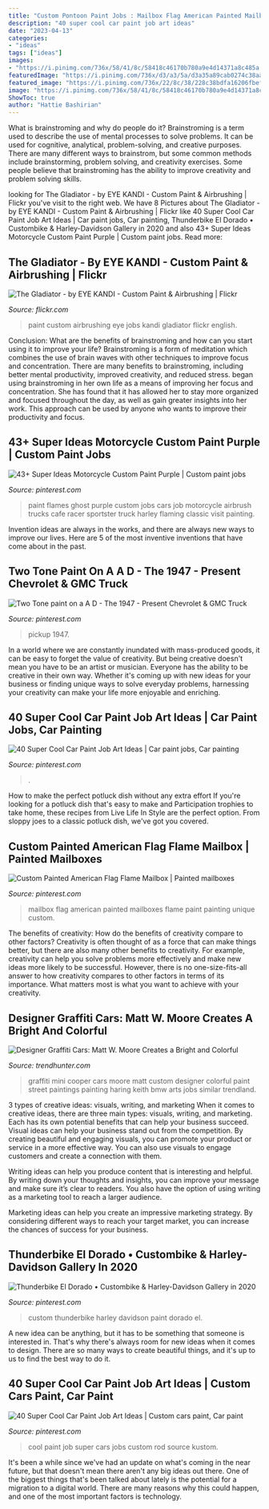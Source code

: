 ```yaml
---
title: "Custom Pontoon Paint Jobs : Mailbox Flag American Painted Mailboxes Flame Paint Painting Unique Custom"
description: "40 super cool car paint job art ideas"
date: "2023-04-13"
categories:
- "ideas"
tags: ["ideas"]
images:
- "https://i.pinimg.com/736x/58/41/8c/58418c46170b780a9e4d14371a8c485a.jpg"
featuredImage: "https://i.pinimg.com/736x/d3/a3/5a/d3a35a89cab0274c38aae4c7630afb8b.jpg"
featured_image: "https://i.pinimg.com/736x/22/8c/38/228c38bdfa16206fbefb4dfd77c9c6a0.jpg"
image: "https://i.pinimg.com/736x/58/41/8c/58418c46170b780a9e4d14371a8c485a.jpg"
ShowToc: true
author: "Hattie Bashirian"
---
```



What is brainstroming and why do people do it?
Brainstroming is a term used to describe the use of mental processes to solve problems. It can be used for cognitive, analytical, problem-solving, and creative purposes. There are many different ways to brainstrom, but some common methods include brainstorming, problem solving, and creativity exercises. Some people believe that brainstroming has the ability to improve creativity and problem solving skills.

	

		
looking for The Gladiator - by EYE KANDI - Custom Paint &amp; Airbrushing | Flickr you've visit to the right web. We have 8 Pictures about The Gladiator - by EYE KANDI - Custom Paint &amp; Airbrushing | Flickr like 40 Super Cool Car Paint Job Art Ideas | Car paint jobs, Car painting, Thunderbike El Dorado • Custombike &amp; Harley-Davidson Gallery in 2020 and also 43+ Super Ideas Motorcycle Custom Paint Purple | Custom paint jobs. Read more:
		
    
## The Gladiator - By EYE KANDI - Custom Paint &amp; Airbrushing | Flickr

<img loading=lazy src="https://live.staticflickr.com/3403/3586592662_90f50a14ce_b.jpg" onerror="this.onerror=null;this.src='https://tse3.mm.bing.net/th?id=OIP.i3Bllwb9Sxni2WXk1KTfBwHaFj&amp;pid=15.1';" alt="The Gladiator - by EYE KANDI - Custom Paint &amp; Airbrushing | Flickr">

_Source: flickr.com_

>paint custom airbrushing eye jobs kandi gladiator flickr english. 

	

Conclusion: What are the benefits of brainstroming and how can you start using it to improve your life?
Brainstroming is a form of meditation which combines the use of brain waves with other techniques to improve focus and concentration. There are many benefits to brainstroming, including better mental productivity, improved creativity, and reduced stress. began using brainstroming in her own life as a means of improving her focus and concentration. She has found that it has allowed her to stay more organized and focused throughout the day, as well as gain greater insights into her work. This approach can be used by anyone who wants to improve their productivity and focus.

    
## 43+ Super Ideas Motorcycle Custom Paint Purple | Custom Paint Jobs

<img loading=lazy src="https://i.pinimg.com/736x/22/8c/38/228c38bdfa16206fbefb4dfd77c9c6a0.jpg" onerror="this.onerror=null;this.src='https://tse2.mm.bing.net/th?id=OIP.qxtOQW_tTxrR2JuNIE15EAAAAA&amp;pid=15.1';" alt="43+ Super Ideas Motorcycle Custom Paint Purple | Custom paint jobs">

_Source: pinterest.com_

>paint flames ghost purple custom jobs cars job motorcycle airbrush trucks cafe racer sportster truck harley flaming classic visit painting. 

	

Invention ideas are always in the works, and there are always new ways to improve our lives. Here are 5 of the most inventive inventions that have come about in the past.

    
## Two Tone Paint On A A D - The 1947 - Present Chevrolet &amp; GMC Truck

<img loading=lazy src="https://i.pinimg.com/736x/17/ce/81/17ce8167b14b95db88c6eff722f6c390--two-tone-paint-two-tones.jpg" onerror="this.onerror=null;this.src='https://tse1.mm.bing.net/th?id=OIP.7gs3zmKnSo8zlXY_Q0or9AHaFj&amp;pid=15.1';" alt="Two Tone paint on a A D - The 1947 - Present Chevrolet &amp; GMC Truck">

_Source: pinterest.com_

>pickup 1947. 

	

In a world where we are constantly inundated with mass-produced goods, it can be easy to forget the value of creativity. But being creative doesn't mean you have to be an artist or musician. Everyone has the ability to be creative in their own way. Whether it's coming up with new ideas for your business or finding unique ways to solve everyday problems, harnessing your creativity can make your life more enjoyable and enriching.

    
## 40 Super Cool Car Paint Job Art Ideas | Car Paint Jobs, Car Painting

<img loading=lazy src="https://i.pinimg.com/736x/d3/a3/5a/d3a35a89cab0274c38aae4c7630afb8b.jpg" onerror="this.onerror=null;this.src='https://tse3.mm.bing.net/th?id=OIP.FgSxTKzDl4kGr5mrvcBkxQHaLH&amp;pid=15.1';" alt="40 Super Cool Car Paint Job Art Ideas | Car paint jobs, Car painting">

_Source: pinterest.com_

>. 

	

How to make the perfect potluck dish without any extra effort
If you're looking for a potluck dish that's easy to make and Participation trophies to take home, these recipes from Live Life In Style are the perfect option. From sloppy joes to a classic potluck dish, we've got you covered.

    
## Custom Painted American Flag Flame Mailbox | Painted Mailboxes

<img loading=lazy src="https://i.pinimg.com/736x/58/41/8c/58418c46170b780a9e4d14371a8c485a.jpg" onerror="this.onerror=null;this.src='https://tse1.mm.bing.net/th?id=OIP.KzbtDv_9N5J0pSnvlVExLwHaJ3&amp;pid=15.1';" alt="Custom Painted American Flag Flame Mailbox | Painted mailboxes">

_Source: pinterest.com_

>mailbox flag american painted mailboxes flame paint painting unique custom. 

	

The benefits of creativity: How do the benefits of creativity compare to other factors?
Creativity is often thought of as a force that can make things better, but there are also many other benefits to creativity. For example, creativity can help you solve problems more effectively and make new ideas more likely to be successful. However, there is no one-size-fits-all answer to how creativity compares to other factors in terms of its importance. What matters most is what you want to achieve with your creativity.

    
## Designer Graffiti Cars: Matt W. Moore Creates A Bright And Colorful

<img loading=lazy src="http://cdn.trendhunterstatic.com/thumbs/matt-w-moore-graffiti.jpeg" onerror="this.onerror=null;this.src='https://tse4.mm.bing.net/th?id=OIP.XPVEcqPu-41824UdnRuqNgHaE9&amp;pid=15.1';" alt="Designer Graffiti Cars: Matt W. Moore Creates a Bright and Colorful">

_Source: trendhunter.com_

>graffiti mini cooper cars moore matt custom designer colorful paint street paintings painting haring keith bmw arts jobs similar trendland. 

	

3 types of creative ideas: visuals, writing, and marketing
When it comes to creative ideas, there are three main types: visuals, writing, and marketing. Each has its own potential benefits that can help your business succeed.
Visual ideas can help your business stand out from the competition. By creating beautiful and engaging visuals, you can promote your product or service in a more effective way. You can also use visuals to engage customers and create a connection with them.

Writing ideas can help you produce content that is interesting and helpful. By writing down your thoughts and insights, you can improve your message and make sure it’s clear to readers. You also have the option of using writing as a marketing tool to reach a larger audience.

Marketing ideas can help you create an impressive marketing strategy. By considering different ways to reach your target market, you can increase the chances of success for your business.

    
## Thunderbike El Dorado • Custombike &amp; Harley-Davidson Gallery In 2020

<img loading=lazy src="https://i.pinimg.com/736x/01/c0/f4/01c0f4609b3620efe77e74c68d2715f1.jpg" onerror="this.onerror=null;this.src='https://tse4.mm.bing.net/th?id=OIP.0CLhgdIQKKoUxL70VhK2eQHaE7&amp;pid=15.1';" alt="Thunderbike El Dorado • Custombike &amp; Harley-Davidson Gallery in 2020">

_Source: pinterest.com_

>custom thunderbike harley davidson paint dorado el. 

	

A new idea can be anything, but it has to be something that someone is interested in. That's why there's always room for new ideas when it comes to design. There are so many ways to create beautiful things, and it's up to us to find the best way to do it.

    
## 40 Super Cool Car Paint Job Art Ideas | Custom Cars Paint, Car Paint

<img loading=lazy src="https://i.pinimg.com/736x/7d/b3/0b/7db30b02f42282d2f7f844b4d6b83e57.jpg" onerror="this.onerror=null;this.src='https://tse4.mm.bing.net/th?id=OIP.hggsrnA2zmSv9kwpXLnsRQHaLH&amp;pid=15.1';" alt="40 Super Cool Car Paint Job Art Ideas | Custom cars paint, Car paint">

_Source: pinterest.com_

>cool paint job super cars jobs custom rod source kustom. 

	

It's been a while since we've had an update on what's coming in the near future, but that doesn't mean there aren't any big ideas out there. One of the biggest things that's been talked about lately is the potential for a migration to a digital world. There are many reasons why this could happen, and one of the most important factors is technology.

